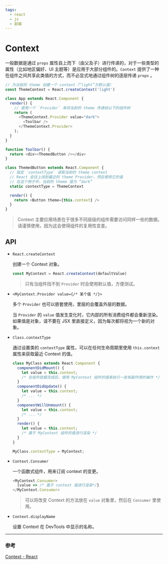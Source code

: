 ```yaml
---
tags:
  - react
  - js
  - 前端
---
```


# Context

一般数据是通过 `props` 属性自上而下（由父及子）进行传递的，对于一些类型的属性（比如地区偏好、UI 主题等）是应用于大部分组件的。`Context` 提供了一种在组件之间共享此类值的方式，而不必显式地通过组件树的逐层传递 `props` 。

```js
// 为当前的 theme 创建一个 context（“light”为默认值）
const ThemeContext = React.createContext('light')

class App extends React.Component {
  render() {
    // 使用一个 `Provider` 来将当前的 theme 传递给以下的组件树
    return (
      <ThemeContext.Provider value="dark">
        <Toolbar />
      </ThemeContext.Provider>
    );
  }
}

function Toolbar() {
  return <div><ThemedButton /></div>
}

class ThemedButton extends React.Component {
  // 指定 `contextType` 读取当前的 theme context
  // React 会往上找到最近的 theme Provider，然后使用它的值
  // 在这个例子中，当前的 theme 值为 “dark”
  static contextType = ThemeContext

  render() {
    return <Button theme={this.context} />
  }
}
```

> Context 主要应用场景在于很多不同层级的组件需要访问同样一些的数据。请谨慎使用，因为这会使得组件的复用性变差。

## API

* `React.createContext`

  创建一个 Context 对象。

  ```js
  const MyContext = React.createContext(defaultValue)
  ```

  > 只有当组件找不到 `Provider` 时会使用默认值，方便测试。

* `<MyContext.Provider value={/* 某个值 */}>`

  多个 `Provider` 也可以嵌套使用，里层的会覆盖外层的数据。

  当 `Provider` 的 `value` 值发生变化时，它内部的所有消费组件都会重新渲染。如果值是对象，请不要在 JSX 里直接定义，因为每次都将视为一个新的对象。

* `Class.contextType`

  通过设置类的 `contextType` 属性，可以在任何生命周期里使用 `this.context` 属性来获取最近 Context 的值。

  ```js
  class MyClass extends React.Component {
    componentDidMount() {
      let value = this.context;
      /* 在组件挂载完成后，使用 MyContext 组件的值来执行一些有副作用的操作 */
    }
    componentDidUpdate() {
      let value = this.context;
      /* ... */
    }
    componentWillUnmount() {
      let value = this.context;
      /* ... */
    }
    render() {
      let value = this.context;
      /* 基于 MyContext 组件的值进行渲染 */
    }
  }

  MyClass.contextType = MyContext;
  ```

* `Context.Consumer`

  一个函数式组件，用来订阅 context 的变更。

  ```js
  <MyContext.Consumer>
    {value => /* 基于 context 值进行渲染*/}
  </MyContext.Consumer>
  ```

  > 可以将改变 Context 的方法放在 `value` 对象里，然后在 `Consumer` 里使用。

* `Context.displayName`

  设置 Context 在 DevTools 中显示的名称。

---

### 参考

[Context - React](https://zh-hans.reactjs.org/docs/context.html)